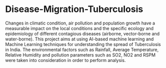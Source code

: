 # Disease-Migration-Tuberculosis
Changes in climatic condition, air pollution and population growth have a measurable impact on the local conditions and the specific ecology and epidemiology of different contagious diseases (airborne, vector-borne and water-borne). This project aims at using AI-based machine learning and Machine Learning techniques for understanding the spread of Tuberculosis in India. The environmental factors such as Rainfall, Average Temperature, Relative Humidity and pollution parameters such as SO2, NO2 and RSPM were taken into consideration in order to perform analysis.

